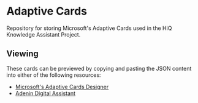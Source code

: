 # Adaptive Cards
Repository for storing Microsoft's Adaptive Cards used in the HiQ Knowledge Assistant Project.

## Viewing
These cards can be previewed by copying and pasting the JSON content into either of the following resources:
- [Microsoft's Adaptive Cards Designer](https://adaptivecards.io/designer/)
- [Adenin Digital Assistant](https://app.adenin.com/app/assistant/grid-board)
